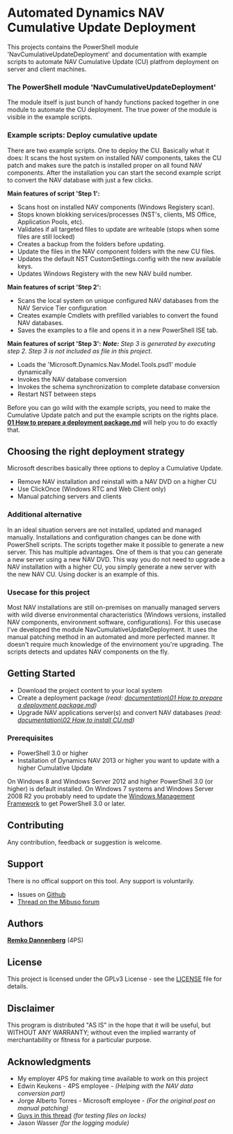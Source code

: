# Automated Dynamics NAV Cumulative Update Deployment
This projects contains the PowerShell module 'NavCumulativeUpdateDeployment' and documentation with example scripts to automate NAV Cumulative Update (CU) platfrom deployment on server and client machines. 

### The PowerShell module 'NavCumulativeUpdateDeployment'
The module itself is just bunch of handy functions packed together in one module to automate the CU deployment. The true power of the module is visible in the example scripts. 

### Example scripts: Deploy cumulative update 
There are two example scripts. One to deploy the CU. Basically what it does: It scans the host system on installed NAV components, takes the CU patch and makes sure the patch is installed proper on all found NAV components. After the installation you can start the second example script to convert the NAV database with just a few clicks.

**Main features of script 'Step 1':**
* Scans host on installed NAV components (Windows Registery scan).
* Stops known blokking services/processes (NST's, clients, MS Office, Application Pools, etc).
* Validates if all targeted files to update are writeable (stops when some files are still locked)
* Creates a backup from the folders before updating.
* Update the files in the NAV component folders with the new CU files.
* Updates the default NST CustomSettings.config with the new available keys.
* Updates Windows Registery with the new NAV build number.

**Main features of script 'Step 2':**
 * Scans the local system on unique configured NAV databases from the NAV Service Tier configuration
 * Creates example Cmdlets with prefilled variables to convert the found NAV databases.
 * Saves the examples to a file and opens it in a new PowerShell ISE tab. 

**Main features of script 'Step 3':**
***Note:** Step 3 is generated by executing step 2. Step 3 is not included as file in this project.*
 * Loads the 'Microsoft.Dynamics.Nav.Model.Tools.psd1' module dynamically
 * Invokes the NAV database conversion
 * Invokes the schema synchronization to complete database conversion
 * Restart NST between steps

Before you can go wild with the example scripts, you need to make the Cumulative Update patch and put the example scripts on the rights place. **[01 How to prepare a deployment package.md]** will help you to do exactly that. 

## Choosing the right deployment strategy
Microsoft describes basically three options to deploy a Cumulative Update.
* Remove NAV installation and reinstall with a NAV DVD on a higher CU
* Use ClickOnce (Windows RTC and Web Client only)
* Manual patching servers and clients

### Additional alternative
In an ideal situation servers are not installed, updated and managed manually. Installations and configuration changes can be done with PowerShell scripts. The scripts together make it possible to generate a new server. This has multiple advantages. One of them is that you can generate a new server using a new NAV DVD. This way you do not need to upgrade a NAV installation with a higher CU, you simply generate a new server with the new NAV CU. Using docker is an example of this. 

### Usecase for this project
Most NAV installations are still on-premises on manually managed servers with wild diverse environmental characteristics (Windows versions, installed NAV components, environment software, configurations). For this usecase I've developed the module NavCumulativeUpdateDeployment. It uses the manual patching method in an automated and more perfected manner. It doesn't require much knowledge of the envirnoment you're upgrading. The scripts detects and updates NAV components on the fly. 

## Getting Started
* Download the project content to your local system
* Create a deployment package *(read: [documentation\01 How to prepare a deployment package.md])*
* Upgrade NAV applications server(s) and convert NAV databases *(read: [documentation\02 How to install CU.md])*

### Prerequisites
* PowerShell 3.0 or higher
* Installation of Dynamics NAV 2013 or higher you want to update with a higher Cumulative Update

On Windows 8 and Windows Server 2012 and higher PowerShell 3.0 (or higher) is default installed. On Windows 7 systems and Windows Server 2008 R2 you probably need to update the [Windows Management Framework] to get PowerShell 3.0 or later. 

## Contributing
Any contribution, feedback or suggestion is welcome.

## Support
There is no offical support on this tool. Any support is voluntarily.
 * Issues on [Github]
 * [Thread on the Mibuso forum]

## Authors
**[Remko Dannenberg]** (4PS)

## License
This project is licensed under the GPLv3 License - see the [LICENSE] file for details.

## Disclaimer
This program is distributed "AS IS" in the hope that it will be useful, but WITHOUT ANY WARRANTY; without even the implied warranty of merchantability or fitness for a particular purpose.  

## Acknowledgments
* My employer 4PS for making time available to work on this project
* Edwin Keukens - 4PS employee - *(Helping with the NAV data conversion part)*
* Jorge Alberto Torres - Microsoft employee - *(For the original post on manual patching)*
* [Guys in this thread] *(for testing files on locks)*
* Jason Wasser *(for the logging module)*

[Thread on the Mibuso forum]: <https://forum.mibuso.com/discussion/71232/deployment-strategy-for-cumulative-platform-updates#latest>
[Github]: <https://github.com/RemkoD/NavCumulativeUpdateDeployment>
[Windows Management Framework]: <https://www.microsoft.com/en-us/download/details.aspx?id=54616>
[Guys in this thread]: <https://social.technet.microsoft.com/Forums/windowsserver/en-US/74ea3752-9403-4296-ab98-d03fcc12b608/how-to-check-to-see-if-a-file-is-openlocked-before-trying-to-copy-it?forum=winserverpowershell>
[01 How to prepare a deployment package.md]: <https://github.com/RemkoD/NavCumulativeUpdateDeployment/blob/master/Documentation/01%20How%20to%20prepare%20a%20deployment%20package.md>
[documentation\01 How to prepare a deployment package.md]: <https://github.com/RemkoD/NavCumulativeUpdateDeployment/blob/master/Documentation/01%20How%20to%20prepare%20a%20deployment%20package.md>
[documentation\02 How to install CU.md]: <https://github.com/RemkoD/NavCumulativeUpdateDeployment/blob/master/Documentation/02 How to install CU.md>									   
[Remko Dannenberg]: <https://www.linkedin.com/in/remko-dannenberg-0a34541b/>
[LICENSE]: <https://github.com/RemkoD/NavCumulativeUpdateDeployment/blob/master/LICENSE>
